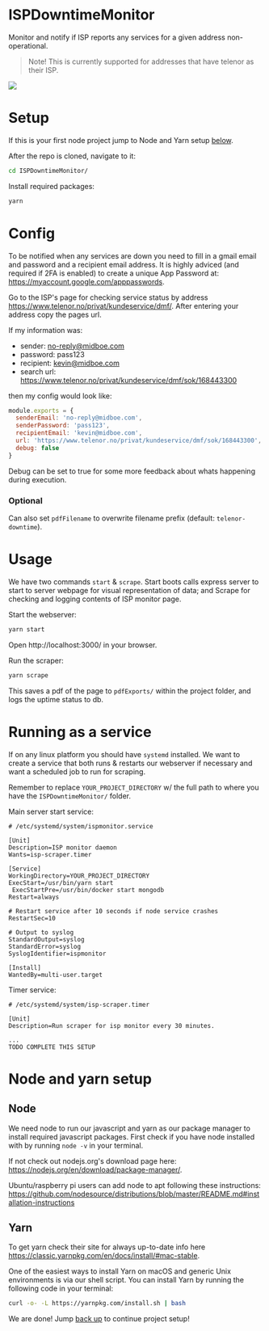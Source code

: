 # ISPDowntimeMonitor
Monitor and notify if ISP reports any services for a given address non-operational. 

> Note! This is currently supported for addresses that have telenor as their ISP.

![](https://imgur.com/9lTiq5U.png)

# Setup
If this is your first node project jump to Node and Yarn setup [below](#node-and-yarn-setup).

After the repo is cloned, navigate to it:

```bash
cd ISPDowntimeMonitor/
```

Install required packages:

```bash
yarn
```

# Config
To be notified when any services are down you need to fill in a gmail email and password and a recipient email address. 
It is highly adviced (and required if 2FA is enabled) to create a unique App Password at: https://myaccount.google.com/apppasswords.

Go to the ISP's page for checking service status by address https://www.telenor.no/privat/kundeservice/dmf/. After entering your address copy the pages url.

If my information was:
 - sender: no-reply@midboe.com
 - password: pass123
 - recipient: kevin@midboe.com
 - search url: https://www.telenor.no/privat/kundeservice/dmf/sok/168443300

then my config would look like:

```javascript
module.exports = {
  senderEmail: 'no-reply@midboe.com',
  senderPassword: 'pass123',
  recipientEmail: 'kevin@midboe.com',
  url: 'https://www.telenor.no/privat/kundeservice/dmf/sok/168443300',
  debug: false
}
```

Debug can be set to true for some more feedback about whats happening during execution.

### Optional
Can also set `pdfFilename` to overwrite filename prefix (default: `telenor-downtime`).

# Usage
We have two commands `start` & `scrape`. Start boots calls express server to start to server webpage for visual representation of data; and Scrape for checking and logging contents of ISP monitor page.

Start the webserver:
```bash
yarn start
```
Open http://localhost:3000/ in your browser.

Run the scraper:
```bash
yarn scrape
```
This saves a pdf of the page to `pdfExports/` within the project folder, and logs the uptime status to db.

# Running as a service
If on any linux platform you should have `systemd` installed. We want to create a service that both runs & restarts our webserver if necessary and want a scheduled job to run for scraping.   

Remember to replace `YOUR_PROJECT_DIRECTORY` w/ the full path to where you have the `ISPDowntimeMonitor/` folder.   

Main server start service:
```
# /etc/systemd/system/ispmonitor.service

[Unit]
Description=ISP monitor daemon
Wants=isp-scraper.timer

[Service]
WorkingDirectory=YOUR_PROJECT_DIRECTORY
ExecStart=/usr/bin/yarn start
 ExecStartPre=/usr/bin/docker start mongodb
Restart=always

# Restart service after 10 seconds if node service crashes
RestartSec=10

# Output to syslog
StandardOutput=syslog
StandardError=syslog
SyslogIdentifier=ispmonitor

[Install]
WantedBy=multi-user.target
```

Timer service:  
```
# /etc/systemd/system/isp-scraper.timer

[Unit]
Description=Run scraper for isp monitor every 30 minutes.

...
TODO COMPLETE THIS SETUP
```

# Node and yarn setup
## Node
We need node to run our javascript and yarn as our package manager to install required javascript packages.
First check if you have node installed with by running `node -v` in your terminal.

If not check out nodejs.org's download page here: https://nodejs.org/en/download/package-manager/.

Ubuntu/raspberry pi users can add node to apt following these instructions: https://github.com/nodesource/distributions/blob/master/README.md#installation-instructions

## Yarn
To get yarn check their site for always up-to-date info here https://classic.yarnpkg.com/en/docs/install/#mac-stable.

One of the easiest ways to install Yarn on macOS and generic Unix environments is via our shell script. You can install Yarn by running the following code in your terminal:

```bash
curl -o- -L https://yarnpkg.com/install.sh | bash
```

We are done! Jump [back up](#setup) to continue project setup!
